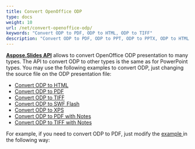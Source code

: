 ```yaml
---
title: Convert OpenOffice ODP
type: docs
weight: 10
url: /net/convert-openoffice-odp/
keywords: "Convert ODP to PDF, ODP to HTML, ODP to TIFF"
description: "Convert ODP to PDF, ODP to PPT, ODP to PPTX, ODP to HTML and other formats with Aspose.Slides."
---
```


[**Aspose.Slides API**](https://products.aspose.com/slides/net) allows to convert OpenOffice ODP presentation to many types. The API to convert ODP to other types is the same as for PowerPoint types. You may use the following examples to convert ODP, just changing the source file on the ODP presentation file:

- [Convert ODP to HTML](/slides/net/convert-powerpoint-ppt-and-pptx-to-html/)
- [Convert ODP to PDF](/slides/net/convert-powerpoint-ppt-and-pptx-to-pdf/)
- [Convert ODP to TIFF](/slides/net/convert-powerpoint-ppt-and-pptx-to-tiff/)
- [Convert ODP to SWF Flash](/slides/net/convert-powerpoint-ppt-and-pptx-to-swf-flash/)
- [Convert ODP to XPS](/slides/net/convert-powerpoint-ppt-and-pptx-to-microsoft-xps-document/)
- [Convert ODP to PDF with Notes](/slides/net/convert-powerpoint-ppt-and-pptx-to-pdf-with-notes/)
- [Convert ODP to TIFF with Notes](/slides/net/convert-powerpoint-ppt-and-pptx-to-tiff-with-notes/)



For example, if you need to convert ODP to PDF, just modify the [example ](/slides/net/convert-powerpoint-ppt-and-pptx-to-pdf/)in the following way:


